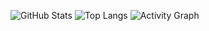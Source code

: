 ![GitHub Stats](https://github-readme-stats.vercel.app/api?username=Xtertm3&show_icons=true&theme=radical)
![Top Langs](https://github-readme-stats.vercel.app/api/top-langs/?username=Xtertm3&layout=compact&theme=radical)
![Activity Graph](https://github-readme-activity-graph.vercel.app/graph?username=Xtertm3&theme=react-dark)


